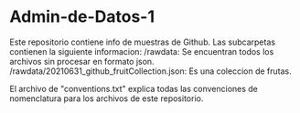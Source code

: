 # Admin-de-Datos-1

Este repositorio contiene info de muestras de Github.
Las subcarpetas contienen la siguiente informacion:
    /rawdata: Se encuentran todos los archivos sin procesar en formato json.
    /rawdata/20210631_github_fruitCollection.json: Es una coleccion de frutas.

El archivo de "conventions.txt" explica todas las convenciones de nomenclatura para
los archivos de este repositorio.
